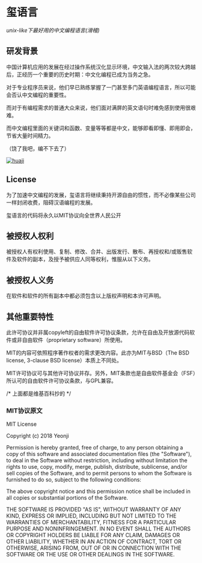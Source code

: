 # 玺语言 
_unix-like下最好用的中文编程语言(滑稽)_

## 研发背景

中国计算机应用的发展在经过操作系统汉化显示环境，中文输入法的两次较大跨越后，正经历一个重要的历史时期：中文化编程已成为当务之急。

对于专业程序员来说，他们早已熟练掌握了一门甚至多门英语编程语言，所以可能会否认中文编程的重要性。

而对于有编程需求的普通大众来说，他们面对满屏的英文语句时难免感到使用很艰难。

而中文编程里面的关键词和函数、变量等等都是中文，能够即看即懂、即用即会，节省大量时间精力。

（饶了我吧，编不下去了）

[![huaji](https://www.short-circuits.org/huaji/img/huaji.png)](https://www.short-circuits.org/huaji/index.html)


## License

为了加速中文编程的发展，玺语言将继续秉持开源自由的惯性，而不必像某些公司一样封闭收费，阻碍汉语编程的发展。

玺语言的代码将永久以MIT协议向全世界人民公开

## 被授权人权利
被授权人有权利使用、复制、修改、合并、出版发行、散布、再授权和/或贩售软件及软件的副本，及授予被供应人同等权利，惟服从以下义务。

## 被授权人义务
在软件和软件的所有副本中都必须包含以上版权声明和本许可声明。

## 其他重要特性
此许可协议并非属copyleft的自由软件许可协议条款，允许在自由及开放源代码软件或非自由软件（proprietary software）所使用。

MIT的内容可依照程序著作权者的需求更改内容。此亦为MIT与BSD（The BSD license, 3-clause BSD license）本质上不同处。

MIT许可协议可与其他许可协议并存。另外，MIT条款也是自由软件基金会（FSF）所认可的自由软件许可协议条款，与GPL兼容。

/* 上面都是维基百科抄的 */

### MIT协议原文

MIT License

Copyright (c) 2018 Yeonji

Permission is hereby granted, free of charge, to any person obtaining a copy
of this software and associated documentation files (the "Software"), to deal
in the Software without restriction, including without limitation the rights
to use, copy, modify, merge, publish, distribute, sublicense, and/or sell
copies of the Software, and to permit persons to whom the Software is
furnished to do so, subject to the following conditions:

The above copyright notice and this permission notice shall be included in all
copies or substantial portions of the Software.

THE SOFTWARE IS PROVIDED "AS IS", WITHOUT WARRANTY OF ANY KIND, EXPRESS OR
IMPLIED, INCLUDING BUT NOT LIMITED TO THE WARRANTIES OF MERCHANTABILITY,
FITNESS FOR A PARTICULAR PURPOSE AND NONINFRINGEMENT. IN NO EVENT SHALL THE
AUTHORS OR COPYRIGHT HOLDERS BE LIABLE FOR ANY CLAIM, DAMAGES OR OTHER
LIABILITY, WHETHER IN AN ACTION OF CONTRACT, TORT OR OTHERWISE, ARISING FROM,
OUT OF OR IN CONNECTION WITH THE SOFTWARE OR THE USE OR OTHER DEALINGS IN THE
SOFTWARE.



